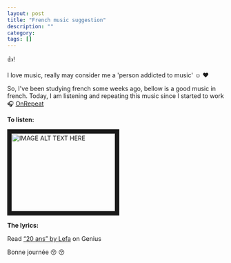 ```yaml
---
layout: post
title: "French music suggestion"
description: ""
category: 
tags: []
---
```


:+1:!

I love music, really may consider me a 'person addicted to music' :relaxed: :heart:

So, I've been studying french some weeks ago, bellow is a good music in french. Today, I am listening and repeating this music since I started to work :headphones: 
[OnRepeat](https://listenonrepeat.com/?v=gj7ijv_Si5k#Lefa_-_20_ans_(Clip_officiel))

**To listen:** 

<a href="http://www.youtube.com/watch?feature=player_embedded&v=gj7ijv_Si5k
" target="_blank"><img src="http://img.youtube.com/vi/gj7ijv_Si5k/0.jpg" 
alt="IMAGE ALT TEXT HERE" width="240" height="180" border="10" /></a>

**The lyrics:**
<div id='rg_embed_link_2373202' class='rg_embed_link' data-song-id='2373202'>Read 
<a href='http://genius.com/Lefa-20-ans-lyrics'>“20 ans” by Lefa</a> on Genius</div> 
<script crossorigin src='//genius.com/songs/2373202/embed.js'></script>

Bonne journée :kissing_closed_eyes: :kissing_closed_eyes: